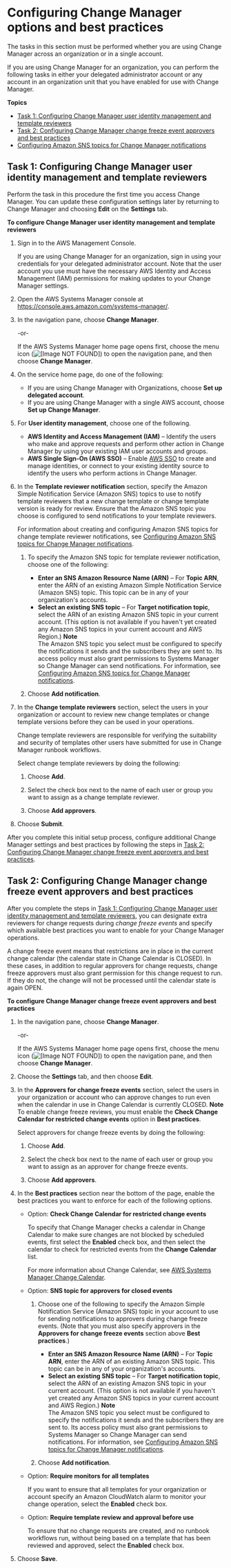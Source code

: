 # Configuring Change Manager options and best practices<a name="change-manager-account-setup"></a>

The tasks in this section must be performed whether you are using Change Manager across an organization or in a single account\.

If you are using Change Manager for an organization, you can perform the following tasks in either your delegated administrator account or any account in an organization unit that you have enabled for use with Change Manager\.

**Topics**
+ [Task 1: Configuring Change Manager user identity management and template reviewers](#cm-configure-account-task-1)
+ [Task 2: Configuring Change Manager change freeze event approvers and best practices](#cm-configure-account-task-2)
+ [Configuring Amazon SNS topics for Change Manager notifications](change-manager-sns-setup.md)

## Task 1: Configuring Change Manager user identity management and template reviewers<a name="cm-configure-account-task-1"></a>

Perform the task in this procedure the first time you access Change Manager\. You can update these configuration settings later by returning to Change Manager and choosing **Edit** on the **Settings** tab\.

**To configure Change Manager user identity management and template reviewers**

1. Sign in to the AWS Management Console\.

   If you are using Change Manager for an organization, sign in using your credentials for your delegated administrator account\. Note that the user account you use must have the necessary AWS Identity and Access Management \(IAM\) permissions for making updates to your Change Manager settings\.

1. Open the AWS Systems Manager console at [https://console\.aws\.amazon\.com/systems\-manager/](https://console.aws.amazon.com/systems-manager/)\.

1. In the navigation pane, choose **Change Manager**\.

   \-or\-

   If the AWS Systems Manager home page opens first, choose the menu icon \(![\[Image NOT FOUND\]](http://docs.aws.amazon.com/systems-manager/latest/userguide/images/menu-icon-small.png)\) to open the navigation pane, and then choose **Change Manager**\.

1. On the service home page, do one of the following:
   + If you are using Change Manager with Organizations, choose **Set up delegated account**\.
   + If you are using Change Manager with a single AWS account, choose **Set up Change Manager**\.

1. For **User identity management**, choose one of the following\.
   + **AWS Identity and Access Management \(IAM\)** – Identify the users who make and approve requests and perform other action in Change Manager by using your existing IAM user accounts and groups\.
   + **AWS Single Sign\-On \(AWS SSO\)** – Enable [AWS SSO](https://docs.aws.amazon.com/singlesignon/latest/userguide/) to create and manage identities, or connect to your existing identity source to identify the users who perform actions in Change Manager\.

1. In the **Template reviewer notification** section, specify the Amazon Simple Notification Service \(Amazon SNS\) topics to use to notify template reviewers that a new change template or change template version is ready for review\. Ensure that the Amazon SNS topic you choose is configured to send notifications to your template reviewers\. 

   For information about creating and configuring Amazon SNS topics for change template reviewer notifications, see [Configuring Amazon SNS topics for Change Manager notifications](change-manager-sns-setup.md)\.

   1. To specify the Amazon SNS topic for template reviewer notification, choose one of the following:
      + **Enter an SNS Amazon Resource Name \(ARN\)** – For **Topic ARN**, enter the ARN of an existing Amazon Simple Notification Service \(Amazon SNS\) topic\. This topic can be in any of your organization's accounts\.
      + **Select an existing SNS topic** – For **Target notification topic**, select the ARN of an existing Amazon SNS topic in your current account\. \(This option is not available if you haven't yet created any Amazon SNS topics in your current account and AWS Region\.\)
**Note**  
The Amazon SNS topic you select must be configured to specify the notifications it sends and the subscribers they are sent to\. Its access policy must also grant permissions to Systems Manager so Change Manager can send notifications\. For information, see [Configuring Amazon SNS topics for Change Manager notifications](change-manager-sns-setup.md)\. 

   1. Choose **Add notification**\.

1. In the **Change template reviewers** section, select the users in your organization or account to review new change templates or change template versions before they can be used in your operations\. 

   Change template reviewers are responsible for verifying the suitability and security of templates other users have submitted for use in Change Manager runbook workflows\.

   Select change template reviewers by doing the following:

   1. Choose **Add**\.

   1. Select the check box next to the name of each user or group you want to assign as a change template reviewer\.

   1. Choose **Add approvers**\.

1. Choose **Submit**\.

 After you complete this initial setup process, configure additional Change Manager settings and best practices by following the steps in [Task 2: Configuring Change Manager change freeze event approvers and best practices](#cm-configure-account-task-2)\.

## Task 2: Configuring Change Manager change freeze event approvers and best practices<a name="cm-configure-account-task-2"></a>

After you complete the steps in [Task 1: Configuring Change Manager user identity management and template reviewers](#cm-configure-account-task-1), you can designate extra reviewers for change requests during *change freeze events* and specify which available best practices you want to enable for your Change Manager operations\.

A change freeze event means that restrictions are in place in the current change calendar \(the calendar state in Change Calendar is CLOSED\)\. In these cases, in addition to regular approvers for change requests, change freeze approvers must also grant permission for this change request to run\. If they do not, the change will not be processed until the calendar state is again OPEN\.

**To configure Change Manager change freeze event approvers and best practices**

1. In the navigation pane, choose **Change Manager**\.

   \-or\-

   If the AWS Systems Manager home page opens first, choose the menu icon \(![\[Image NOT FOUND\]](http://docs.aws.amazon.com/systems-manager/latest/userguide/images/menu-icon-small.png)\) to open the navigation pane, and then choose **Change Manager**\.

1. Choose the **Settings** tab, and then choose **Edit**\.

1. In the **Approvers for change freeze events** section, select the users in your organization or account who can approve changes to run even when the calendar in use in Change Calendar is currently CLOSED\.
**Note**  
To enable change freeze reviews, you must enable the **Check Change Calendar for restricted change events** option in **Best practices**\.

   Select approvers for change freeze events by doing the following:

   1. Choose **Add**\.

   1. Select the check box next to the name of each user or group you want to assign as an approver for change freeze events\.

   1. Choose **Add approvers**\.

1. In the **Best practices** section near the bottom of the page, enable the best practices you want to enforce for each of the following options\.
   + Option: **Check Change Calendar for restricted change events**

     To specify that Change Manager checks a calendar in Change Calendar to make sure changes are not blocked by scheduled events, first select the **Enabled** check box, and then select the calendar to check for restricted events from the **Change Calendar** list\.

     For more information about Change Calendar, see [AWS Systems Manager Change Calendar](systems-manager-change-calendar.md)\.
   + Option: **SNS topic for approvers for closed events**

     1. Choose one of the following to specify the Amazon Simple Notification Service \(Amazon SNS\) topic in your account to use for sending notifications to approvers during change freeze events\. \(Note that you must also specify approvers in the **Approvers for change freeze events** section above **Best practices**\.\)
        + **Enter an SNS Amazon Resource Name \(ARN\)** – For **Topic ARN**, enter the ARN of an existing Amazon SNS topic\. This topic can be in any of your organization's accounts\.
        + **Select an existing SNS topic** – For **Target notification topic**, select the ARN of an existing Amazon SNS topic in your current account\. \(This option is not available if you haven't yet created any Amazon SNS topics in your current account and AWS Region\.\)
**Note**  
The Amazon SNS topic you select must be configured to specify the notifications it sends and the subscribers they are sent to\. Its access policy must also grant permissions to Systems Manager so Change Manager can send notifications\. For information, see [Configuring Amazon SNS topics for Change Manager notifications](change-manager-sns-setup.md)\. 

     1. Choose **Add notification**\.
   + Option: **Require monitors for all templates**

     If you want to ensure that all templates for your organization or account specify an Amazon CloudWatch alarm to monitor your change operation, select the **Enabled** check box\.
   + Option: **Require template review and approval before use**

     To ensure that no change requests are created, and no runbook workflows run, without being based on a template that has been reviewed and approved, select the **Enabled** check box\.

1. Choose **Save**\.